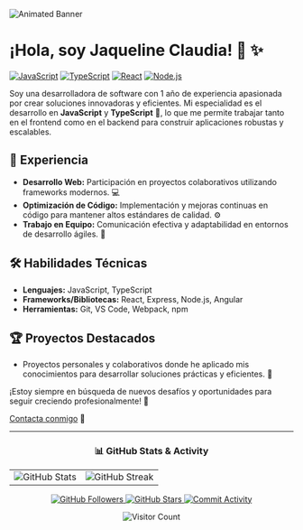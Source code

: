 ![Animated Banner](https://media.giphy.com/media/L1R1tvI9svkIWwpVYr/giphy.gif)

# ¡Hola, soy Jaqueline Claudia! :wave: :sparkles:

[![JavaScript](https://img.shields.io/badge/-JavaScript-F7DF1E?style=flat-square&logo=javascript&logoColor=black)](https://developer.mozilla.org/en-US/docs/Web/JavaScript)
[![TypeScript](https://img.shields.io/badge/-TypeScript-3178C6?style=flat-square&logo=typescript&logoColor=white)](https://www.typescriptlang.org/)
[![React](https://img.shields.io/badge/-React-61DAFB?style=flat-square&logo=react&logoColor=black)](https://reactjs.org/)
[![Node.js](https://img.shields.io/badge/-Node.js-339933?style=flat-square&logo=node.js&logoColor=white)](https://nodejs.org/)

Soy una desarrolladora de software con 1 año de experiencia apasionada por crear soluciones innovadoras y eficientes. Mi especialidad es el desarrollo en **JavaScript** y **TypeScript** 🚀, lo que me permite trabajar tanto en el frontend como en el backend para construir aplicaciones robustas y escalables.

## 💼 Experiencia

- **Desarrollo Web:** Participación en proyectos colaborativos utilizando frameworks modernos. 💻
- **Optimización de Código:** Implementación y mejoras continuas en código para mantener altos estándares de calidad. ⚙️
- **Trabajo en Equipo:** Comunicación efectiva y adaptabilidad en entornos de desarrollo ágiles. 🤝

## 🛠️ Habilidades Técnicas

- **Lenguajes:** JavaScript, TypeScript
- **Frameworks/Bibliotecas:** React, Express, Node.js, Angular
- **Herramientas:** Git, VS Code, Webpack, npm

## 🏆 Proyectos Destacados

- Proyectos personales y colaborativos donde he aplicado mis conocimientos para desarrollar soluciones prácticas y eficientes. 🎯

¡Estoy siempre en búsqueda de nuevos desafíos y oportunidades para seguir creciendo profesionalmente! 🌱

[Contacta conmigo](mailto:claudiafloresjaqueline@gmail.com) 📩

---

<div align="center">
  
### 📊 GitHub Stats & Activity

<table>
  <tr>
    <td>
      <img src="https://github-readme-stats.vercel.app/api?username=jaquelineClaudia&show_icons=true&theme=radical&hide_border=true" alt="GitHub Stats" />
    </td>
    <td>
      <img src="https://github-readme-streak-stats.herokuapp.com/?user=jaquelineClaudia&theme=radical&hide_border=true" alt="GitHub Streak" />
    </td>
  </tr>
</table>

<p>
  <a href="https://github.com/jaquelineClaudia">
    <img src="https://img.shields.io/github/followers/jaquelineClaudia?style=for-the-badge&logo=github&logoColor=white&labelColor=6A0DAD&color=9D4EDD&label=Seguidores" alt="GitHub Followers" />
  </a>
  <a href="https://github.com/jaquelineClaudia">
    <img src="https://img.shields.io/github/stars/jaquelineClaudia?style=for-the-badge&logo=github&logoColor=white&labelColor=FFCE00&color=FFE45E&label=Estrellas" alt="GitHub Stars" />
  </a>
  <a href="https://github.com/jaquelineClaudia">
    <img src="https://img.shields.io/github/commit-activity/m/jaquelineClaudia/jaquelineClaudia?style=for-the-badge&logo=github&logoColor=white&labelColor=0366D6&color=4F94EF&label=Commits" alt="Commit Activity" />
  </a>
</p>

<img src="https://komarev.com/ghpvc/?username=jaquelineClaudia&style=for-the-badge&color=blueviolet&label=VISITANTES" alt="Visitor Count" />

</div>
